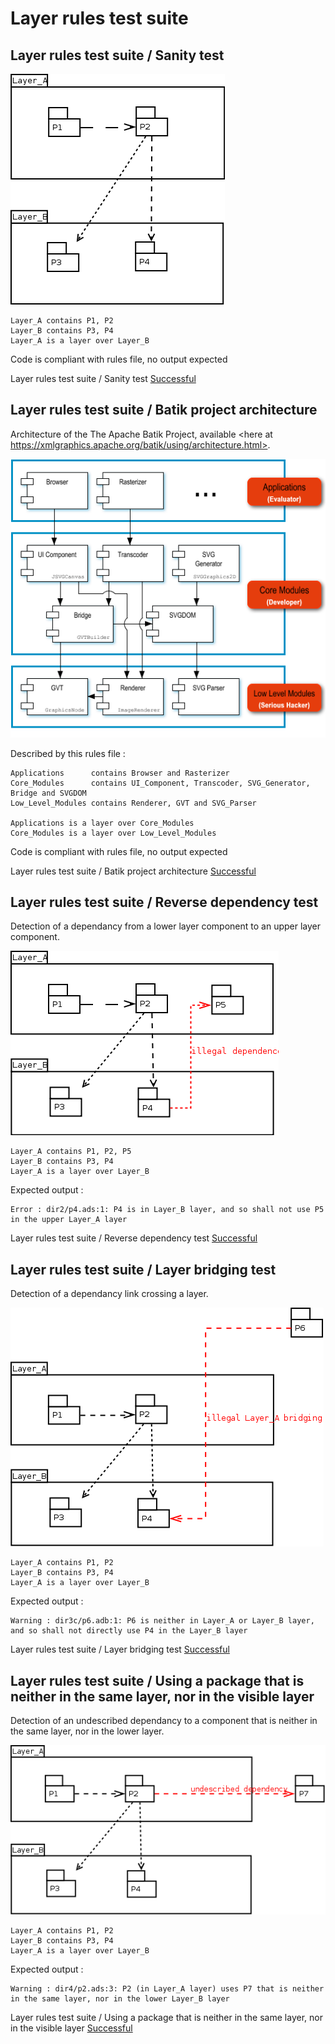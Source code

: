 
# Layer rules test suite



##  Layer rules test suite / Sanity test


  ![](lr1.png)  

```  
Layer_A contains P1, P2
Layer_B contains P3, P4
Layer_A is a layer over Layer_B
```  


  Code is compliant with rules file, no output expected  


Layer rules test suite / Sanity test [Successful](tests_status.md#successful)

##  Layer rules test suite / Batik project architecture

  Architecture of the The Apache Batik Project, available <here at https://xmlgraphics.apache.org/batik/using/architecture.html>.  

  ![](batik.png)  

  Described by this rules file :  

```  
Applications      contains Browser and Rasterizer
Core_Modules      contains UI_Component, Transcoder, SVG_Generator, Bridge and SVGDOM
Low_Level_Modules contains Renderer, GVT and SVG_Parser

Applications is a layer over Core_Modules
Core_Modules is a layer over Low_Level_Modules
```  


  Code is compliant with rules file, no output expected  


Layer rules test suite / Batik project architecture [Successful](tests_status.md#successful)

##  Layer rules test suite / Reverse dependency test

  Detection of a dependancy from a lower layer component to an upper layer component.  

  ![](lr2.png)  

```  
Layer_A contains P1, P2, P5
Layer_B contains P3, P4
Layer_A is a layer over Layer_B
```  

  Expected output :  

```  
Error : dir2/p4.ads:1: P4 is in Layer_B layer, and so shall not use P5 in the upper Layer_A layer
```  


Layer rules test suite / Reverse dependency test [Successful](tests_status.md#successful)

##  Layer rules test suite / Layer bridging test

  Detection of a dependancy link crossing a layer.  

  ![](lr3.png)  

```  
Layer_A contains P1, P2
Layer_B contains P3, P4
Layer_A is a layer over Layer_B
```  

  Expected output :  

```  
Warning : dir3c/p6.adb:1: P6 is neither in Layer_A or Layer_B layer, and so shall not directly use P4 in the Layer_B layer
```  


Layer rules test suite / Layer bridging test [Successful](tests_status.md#successful)

##  Layer rules test suite / Using a package that is neither in the same layer, nor in the visible layer

  Detection of an undescribed dependancy to a component that is neither in the same layer, nor in the lower layer.  

  ![](lr4.png)  

```  
Layer_A contains P1, P2
Layer_B contains P3, P4
Layer_A is a layer over Layer_B
```  

  Expected output :  

```  
Warning : dir4/p2.ads:3: P2 (in Layer_A layer) uses P7 that is neither in the same layer, nor in the lower Layer_B layer
```  


Layer rules test suite / Using a package that is neither in the same layer, nor in the visible layer [Successful](tests_status.md#successful)
